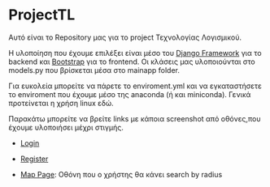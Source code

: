 # ProjectTL

Αυτό είναι το Repository μας για το project Τεχνολογίας Λογισμικού. 


Η υλοποίηση που έχουμε επιλέξει είναι μέσο του <ins>Django Framework</ins> για το backend και <ins>Bootstrap</ins> για το frontend. Οι κλάσεις μας υλοποιούνται στο models.py που βρίσκεται μέσα στο mainapp folder.  


Για ευκολεία μπορείτε να πάρετε το enviroment.yml και να εγκαταστήσετε το enviroment που έχουμε μέσο της anaconda (ή και miniconda). Γενικά προτείνεται η χρήση linux εδώ. 


Παρακάτω μπορείτε να βρείτε links με κάποια screenshot από οθόνες,που έχουμε υλοποιήσει μέχρι στιγμής. 

* [Login](https://prnt.sc/sa7n0u)

* [Register](https://prnt.sc/sa7n7c)

* [Map Page](https://prnt.sc/sa7o4q): Οθόνη που ο χρήστης θα κάνει search by radius
